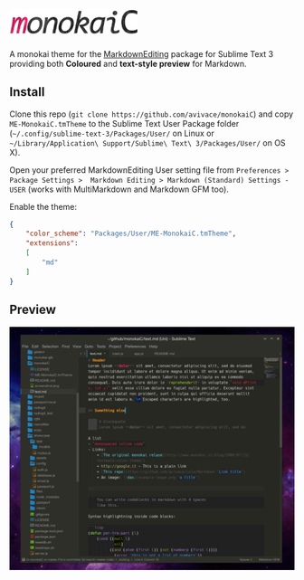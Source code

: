 # <img src="logo.png" alt="monokaiC" style="width: 45%"/>

A monokai theme for the [MarkdownEditing](https://github.com/SublimeText-Markdown/MarkdownEditing) package for Sublime Text 3 providing both **Coloured** and **text-style preview** for Markdown.

## Install
Clone this repo (`git clone https://github.com/avivace/monokaiC`) and copy `ME-MonokaiC.tmTheme` to the Sublime Text User Package folder (`~/.config/sublime-text-3/Packages/User/` on Linux or `~/Library/Application\ Support/Sublime\ Text\ 3/Packages/User/` on OS X).

Open your preferred MarkdownEditing User setting file from `Preferences > Package Settings >  Markdown Editing > Markdown (Standard) Settings - USER` (works with MultiMarkdown and Markdown GFM too).

Enable the theme:

```json
{
    "color_scheme": "Packages/User/ME-MonokaiC.tmTheme",
    "extensions":
    [
        "md"
    ]
}
```

## Preview
![example image](screenshot.png)
